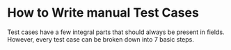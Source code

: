 # How to Write manual Test Cases
Test cases have a few integral parts that should always be present in fields. However, every test case can be broken down into 7 basic steps.
